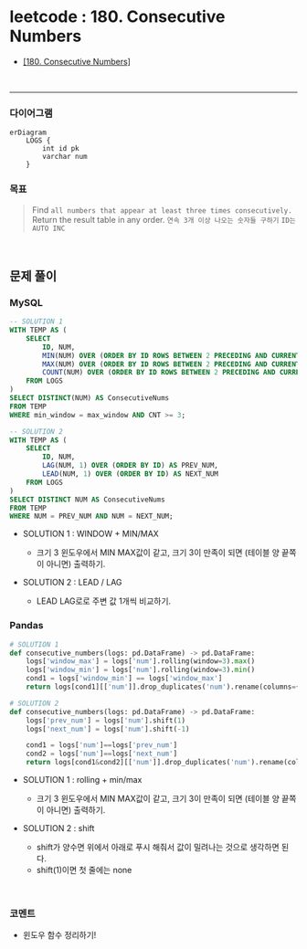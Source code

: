 leetcode : 180. Consecutive Numbers
===

* [[180. Consecutive Numbers]](https://leetcode.com/problems/consecutive-numbers/)
<br>

---

### 다이어그램
```mermaid
erDiagram
    LOGS {
        int id pk
        varchar num
    }

```

### 목표
> Find `all numbers that appear at least three times consecutively.`
> Return the result table in any order.
> `연속 3개 이상 나오는 숫자들 구하기`
> `ID는 AUTO INC`

<br>

## 문제 풀이

### **MySQL**
```SQL
-- SOLUTION 1
WITH TEMP AS (
    SELECT
        ID, NUM,
        MIN(NUM) OVER (ORDER BY ID ROWS BETWEEN 2 PRECEDING AND CURRENT ROW) AS MIN_WINDOW,
        MAX(NUM) OVER (ORDER BY ID ROWS BETWEEN 2 PRECEDING AND CURRENT ROW) AS MAX_WINDOW,
        COUNT(NUM) OVER (ORDER BY ID ROWS BETWEEN 2 PRECEDING AND CURRENT ROW) AS CNT
    FROM LOGS
)
SELECT DISTINCT(NUM) AS ConsecutiveNums 
FROM TEMP
WHERE min_window = max_window AND CNT >= 3;

-- SOLUTION 2
WITH TEMP AS (
    SELECT
        ID, NUM,
        LAG(NUM, 1) OVER (ORDER BY ID) AS PREV_NUM,
        LEAD(NUM, 1) OVER (ORDER BY ID) AS NEXT_NUM
    FROM LOGS
)
SELECT DISTINCT NUM AS ConsecutiveNums
FROM TEMP
WHERE NUM = PREV_NUM AND NUM = NEXT_NUM;
```

* SOLUTION 1 : WINDOW + MIN/MAX
  * 크기 3 윈도우에서 MIN MAX값이 같고, 크기 3이 만족이 되면 (테이블 양 끝쪽이 아니면) 출력하기.
  
* SOLUTION 2 : LEAD / LAG
  * LEAD LAG로로 주변 값 1개씩 비교하기.


  
### **Pandas**
```python
# SOLUTION 1
def consecutive_numbers(logs: pd.DataFrame) -> pd.DataFrame:
    logs['window_max'] = logs['num'].rolling(window=3).max()
    logs['window_min'] = logs['num'].rolling(window=3).min()
    cond1 = logs['window_min'] == logs['window_max']
    return logs[cond1][['num']].drop_duplicates('num').rename(columns={'num':'ConsecutiveNums'})

# SOLUTION 2
def consecutive_numbers(logs: pd.DataFrame) -> pd.DataFrame:
    logs['prev_num'] = logs['num'].shift(1)
    logs['next_num'] = logs['num'].shift(-1)

    cond1 = logs['num']==logs['prev_num']
    cond2 = logs['num']==logs['next_num']
    return logs[cond1&cond2][['num']].drop_duplicates('num').rename(columns={'num':'ConsecutiveNums'})
```

* SOLUTION 1 : rolling + min/max
  * 크기 3 윈도우에서 MIN MAX값이 같고, 크기 3이 만족이 되면 (테이블 양 끝쪽이 아니면) 출력하기.
  
* SOLUTION 2 : shift
  * shift가 양수면 위에서 아래로 푸시 해줘서 값이 밀려나는 것으로 생각하면 된다.
  * shift(1)이면 첫 줄에는 none
  
<br>

### **코멘트**
* 윈도우 함수 정리하기!
